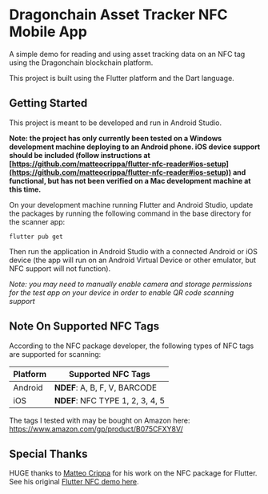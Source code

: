 # Dragonchain Asset Tracker NFC Mobile App

A simple demo for reading and using asset tracking data on an NFC tag using the Dragonchain blockchain platform. 

This project is built using the Flutter platform and the Dart language.

## Getting Started

This project is meant to be developed and run in Android Studio.

**Note: the project has only currently been tested on a Windows development machine deploying to an Android phone. iOS device support should be included (follow instructions at [https://github.com/matteocrippa/flutter-nfc-reader#ios-setup](https://github.com/matteocrippa/flutter-nfc-reader#ios-setup)) and functional, but has not been verified on a Mac development machine at this time.**

On your development machine running Flutter and Android Studio, update the packages by running the following command in the base directory for the scanner app:

```flutter pub get```

Then run the application in Android Studio with a connected Android or iOS device (the app will run on an Android Virtual Device or other emulator, but NFC support will not function).

*Note: you may need to manually enable camera and storage permissions for the test app on your device in order to enable QR code scanning support*

## Note On Supported NFC Tags

According to the NFC package developer, the following types of NFC tags are supported for scanning:

| Platform      | Supported NFC Tags |
| ------------- | ------------- |
| Android  | **NDEF**: A, B, F, V, BARCODE  |
| iOS  | **NDEF**: NFC TYPE 1, 2, 3, 4, 5  |

The tags I tested with may be bought on Amazon here:
https://www.amazon.com/gp/product/B075CFXY8V/

## Special Thanks

HUGE thanks to [Matteo Crippa](https://github.com/matteocrippa) for his work on the NFC package for Flutter. See his original [Flutter NFC demo here](https://github.com/matteocrippa/flutter-nfc-reader).